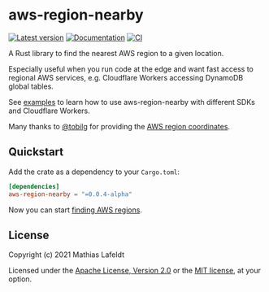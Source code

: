 # aws-region-nearby

[![Latest version](https://img.shields.io/crates/v/aws-region-nearby.svg)](https://crates.io/crates/aws-region-nearby)
[![Documentation](https://docs.rs/aws-region-nearby/badge.svg)](https://docs.rs/aws-region-nearby)
[![CI](https://github.com/mlafeldt/aws-region-nearby/workflows/Rust/badge.svg)](https://github.com/mlafeldt/aws-region-nearby/actions)

A Rust library to find the nearest AWS region to a given location.

Especially useful when you run code at the edge and want fast access to regional AWS services, e.g. Cloudflare Workers accessing DynamoDB global tables.

See [examples](examples) to learn how to use aws-region-nearby with different SDKs and Cloudflare Workers.

Many thanks to [@tobilg](https://gist.github.com/tobilg) for providing the [AWS region coordinates](src/lib.rs).

## Quickstart

Add the crate as a dependency to your `Cargo.toml`:

```toml
[dependencies]
aws-region-nearby = "=0.0.4-alpha"
```

Now you can start [finding AWS regions](https://docs.rs/aws-region-nearby).

## License

Copyright (c) 2021 Mathias Lafeldt

Licensed under the [Apache License, Version 2.0](LICENSE-APACHE) or the [MIT license](LICENSE-MIT), at your option.
